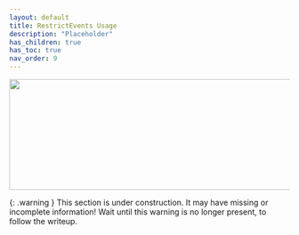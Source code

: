 ```yaml
---
layout: default
title: RestrictEvents Usage
description: "Placeholder"
has_children: true
has_toc: true
nav_order: 9
---
```


<p align="center">
  <img width="650" height="200" src="../../../assets/HeaderRE.png">
</p>

{: .warning }
This section is under construction. It may have missing or incomplete information! Wait until this warning is no longer present, to follow the writeup.
